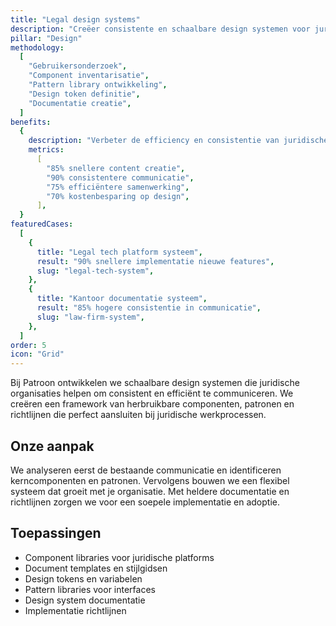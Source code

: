 ```yaml
---
title: "Legal design systems"
description: "Creëer consistente en schaalbare design systemen voor juridische dienstverlening"
pillar: "Design"
methodology:
  [
    "Gebruikersonderzoek",
    "Component inventarisatie",
    "Pattern library ontwikkeling",
    "Design token definitie",
    "Documentatie creatie",
  ]
benefits:
  {
    description: "Verbeter de efficiency en consistentie van juridische communicatie met 80% door een gestructureerd design systeem",
    metrics:
      [
        "85% snellere content creatie",
        "90% consistentere communicatie",
        "75% efficiëntere samenwerking",
        "70% kostenbesparing op design",
      ],
  }
featuredCases:
  [
    {
      title: "Legal tech platform systeem",
      result: "90% snellere implementatie nieuwe features",
      slug: "legal-tech-system",
    },
    {
      title: "Kantoor documentatie systeem",
      result: "85% hogere consistentie in communicatie",
      slug: "law-firm-system",
    },
  ]
order: 5
icon: "Grid"
---
```


Bij Patroon ontwikkelen we schaalbare design systemen die juridische organisaties helpen om consistent en efficiënt te communiceren. We creëren een framework van herbruikbare componenten, patronen en richtlijnen die perfect aansluiten bij juridische werkprocessen.

## Onze aanpak

We analyseren eerst de bestaande communicatie en identificeren kerncomponenten en patronen. Vervolgens bouwen we een flexibel systeem dat groeit met je organisatie. Met heldere documentatie en richtlijnen zorgen we voor een soepele implementatie en adoptie.

## Toepassingen

- Component libraries voor juridische platforms
- Document templates en stijlgidsen
- Design tokens en variabelen
- Pattern libraries voor interfaces
- Design system documentatie
- Implementatie richtlijnen
